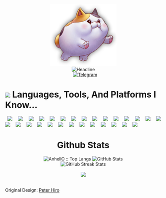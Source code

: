 <div>
    <div align=center>
        <img src="https://raw.githubusercontent.com/RussDev7/RussDev7/main/Avatar.PNG" alt="GitHub Meows Riding Into The Sunset" height="200">
    </div>
    <div align=center>
        <img src="https://readme-typing-svg.herokuapp.com?color=%236FDA44&size=32&center=true&vCenter=true&width=600&height=50&lines=I'm+a+Full+stack+Developer;Problem+Solver;+Freelancer;Open+Source+Enthusiast;Pentester%2B" alt="Headline" />
    </div>
    <div align=center>
        <!-- <a href="https://www.linkedin.com/in/bikas-lin-49725b235/"><img src="https://img.shields.io/badge/linkedin-%230077B5.svg?style=for-the-badge&logo=linkedin&logoColor=white" alt="LinkedIn" /></a> -->
        <a href="https://discordapp.com/users/632704431124906015"><img src="https://img.shields.io/badge/Discord-5865F2?style=for-the-badge&logo=Discord&logoColor=white" alt="" /></a>
        <a href="imthedude030@gmail.com"><img src="https://img.shields.io/badge/Gmail-D14836?style=for-the-badge&logo=gmail&logoColor=white" alt="" /></a>
        <a href="https://join.skype.com/invite/qZyo6yYH0ywl"><img src="https://img.shields.io/badge/Skype-%2300AFF0.svg?style=for-the-badge&logo=Skype&logoColor=white" alt="" /></a>
        <a href="https://t.me/0xHiro"><img src="https://img.shields.io/badge/Telegram-2CA5E0?style=for-the-badge&logo=telegram&logoColor=white" alt="Telegram" /></a>
        <!-- <a href="https://stackoverflow.com/users/17187486/0xhiro"><img src="https://img.shields.io/badge/-Stackoverflow-FE7A16?style=for-the-badge&logo=stack-overflow&logoColor=white" alt="Stack Overflow" /></a> -->
    </div>
    <div>
      <h1><img src="https://media.giphy.com/media/ObNTw8Uzwy6KQ/giphy.gif" width="30px">&nbsp;Languages, Tools, And Platforms I Know...</h1>
      <p align='left'>
      <code> <img height="30" src="https://img.shields.io/badge/html5-%23E34F26.svg?style=for-the-badge&logo=html5&logoColor=white"> </code>
      <code> <img height="30" src="https://img.shields.io/badge/css3-%231572B6.svg?style=for-the-badge&logo=css3&logoColor=white"> </code>
      <code> <img height="30" src="https://img.shields.io/badge/javascript-%23323330.svg?style=for-the-badge&logo=javascript&logoColor=%23F7DF1E"> </code>
      <code> <img height="30" src="https://img.shields.io/badge/jquery-%230769AD.svg?style=for-the-badge&logo=jquery&logoColor=white"> </code>
      <code> <img height="30" src="https://img.shields.io/badge/python-3670A0?style=for-the-badge&logo=python&logoColor=white"> </code>
      <code> <img height="30" src="https://img.shields.io/badge/Visual%20Studio-5C2D91.svg?style=for-the-badge&logo=visual-studio&logoColor=white"> </code>
      <code> <img height="30" src="https://img.shields.io/badge/.NET-5C2D91?style=for-the-badge&logo=.net&logoColor=white"> </code>
      <code> <img height="30" src="https://img.shields.io/badge/c-%2300599C.svg?style=for-the-badge&logo=c&logoColor=white"> </code>
      <code> <img height="30" src="https://img.shields.io/badge/c%23-%23239120.svg?style=for-the-badge&logo=c-sharp&logoColor=white"> </code>
      <code> <img height="30" src="https://img.shields.io/badge/c++-%2300599C.svg?style=for-the-badge&logo=c%2B%2B&logoColor=white"> </code>
      <code> <img height="30" src="https://img.shields.io/badge/lua-%232C2D72.svg?style=for-the-badge&logo=lua&logoColor=white"> </code>
      <code> <img height="30" src="https://img.shields.io/badge/git-%23F05033.svg?style=for-the-badge&logo=git&logoColor=white"> </code>
      <code> <img height="30" src="https://img.shields.io/badge/Ethereum-3C3C3D?style=for-the-badge&logo=Ethereum&logoColor=white"> </code>
      <code> <img height="30" src="https://img.shields.io/badge/tether-168363?style=for-the-badge&logo=tether&logoColor=white"> </code>
      <code> <img height="30" src="https://img.shields.io/badge/Codesandbox-040404?style=for-the-badge&logo=codesandbox&logoColor=DBDBDB"> </code>
      <code> <img height="30" src="https://img.shields.io/badge/Cloudflare-F38020?style=for-the-badge&logo=Cloudflare&logoColor=white"> </code>
      <code> <img height="30" src="https://img.shields.io/badge/Windows%20Terminal-%234D4D4D.svg?style=for-the-badge&logo=windows-terminal&logoColor=white"> </code>
      <code> <img height="30" src="https://img.shields.io/badge/PowerShell-%235391FE.svg?style=for-the-badge&logo=powershell&logoColor=white"> </code>
      <code> <img height="30" src="https://img.shields.io/badge/Tor-7D4698?style=for-the-badge&logo=Tor-Browser&logoColor=white"> </code>
      <code> <img height="30" src="https://img.shields.io/badge/Google%20Chrome-4285F4?style=for-the-badge&logo=GoogleChrome&logoColor=white"> </code>
      <code> <img height="30" src="https://img.shields.io/badge/sqlite-%2307405e.svg?style=for-the-badge&logo=sqlite&logoColor=white"> </code>
      <code> <img height="30" src="https://img.shields.io/badge/adobe%20photoshop-%2331A8FF.svg?style=for-the-badge&logo=adobe%20photoshop&logoColor=white"> </code>
      <code> <img height="30" src="https://img.shields.io/badge/adobe-%23FF0000.svg?style=for-the-badge&logo=adobe&logoColor=white"> </code>
      <code> <img height="30" src="https://img.shields.io/badge/adobe%20illustrator-%23FF9A00.svg?style=for-the-badge&logo=adobe%20illustrator&logoColor=white"> </code>
      <code> <img height="30" src="https://img.shields.io/badge/-Stackoverflow-FE7A16?style=for-the-badge&logo=stack-overflow&logoColor=white"> </code>
      <code> <img height="30" src="https://img.shields.io/badge/StackExchange-%23ffffff.svg?style=for-the-badge&logo=StackExchange&logoColor=white"> </code>
      <code> <img height="30" src="https://img.shields.io/badge/Microsoft_Office-D83B01?style=for-the-badge&logo=microsoft-office&logoColor=white"> </code>
      <code> <img height="30" src="https://img.shields.io/badge/Wikipedia-%23000000.svg?style=for-the-badge&logo=wikipedia&logoColor=white"> </code>
      </p>
    </div>
    <div align=center>
        <h1>Github Stats</h1>
        <img src="https://github-readme-stats.vercel.app/api/top-langs/?username=RussDev7&langs_count=10&title_color=6FDA44&text_color=FFFFFF&&theme=dark&layout=compact" alt="AnhellO :: Top Langs" />
        <img src="https://github-readme-stats.vercel.app/api?username=RussDev7&title_color=6FDA44&text_color=FFFFFF&show_icons=true&icon_color=6FDA44&include_all_commits=true&count_private=true&theme=dark" alt="GitHub Stats" height="200" />
        <br>
        <!--
        <img src="https://github-readme-stats.vercel.app/api/top-langs?username=RussDev7&layout=compact&title_color=6FDA44&text_color=FFFFFF&theme=dark" alt="GitHub Most Used Languages" height="200" />
        <br>
        -->
        <img src="https://github-readme-streak-stats.herokuapp.com/?user=RussDev7&theme=dark&date_format=j%20M%5B%20Y%5D&currStreakLabel=6FDA44&fire=6FDA44&ring=6FDA44" alt="GitHub Streak Stats" height="200" />
        <br>
        <br>
        <img src="https://github-profile-trophy.vercel.app/?username=RussDev7&column=6&title=Stars,Followers,Commit,Issues,PullRequest,Repo">
        <br>
        <br>
    </div>
</div>

<!-- ## [![trophy](https://github-profile-trophy.vercel.app/?username=RussDev7&column=4)](https://github.com/ryo-ma/github-profile-trophy) -->

Original Design: [Peter Hiro](https://github.com/0xHir0)
